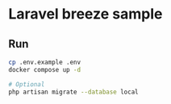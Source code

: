 # Laravel breeze sample

## Run

```sh
cp .env.example .env
docker compose up -d

# Optional
php artisan migrate --database local
```
